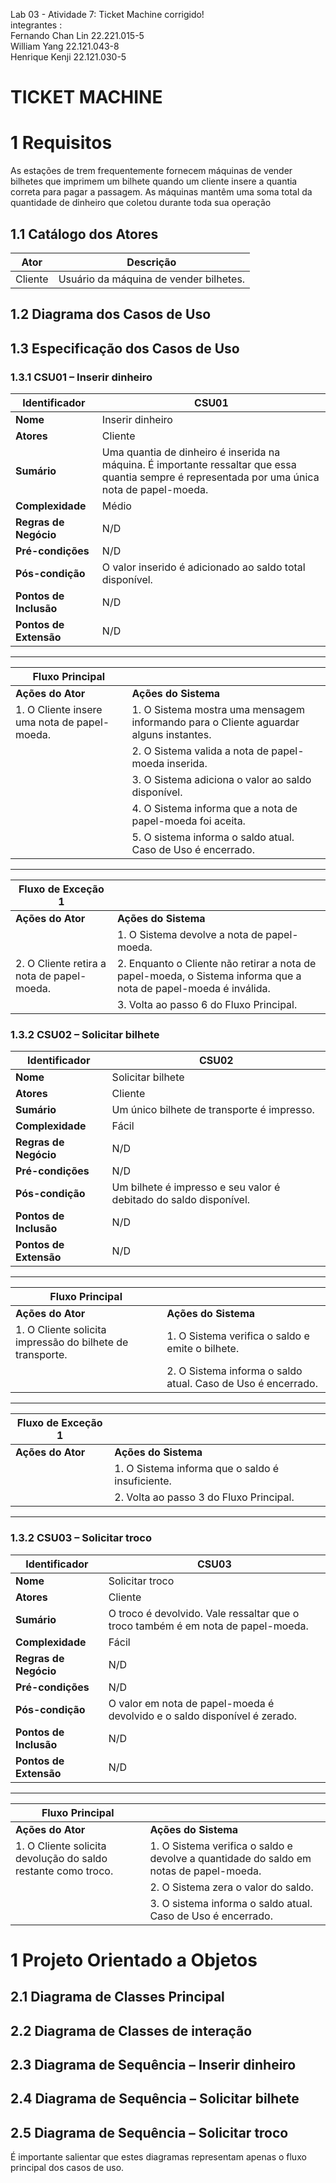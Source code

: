 Lab 03 - Atividade 7: Ticket Machine corrigido! <br>
integrantes : <br>
Fernando Chan Lin 22.221.015-5 <br>
William Yang 22.121.043-8 <br>
Henrique Kenji 22.121.030-5 <br>

# TICKET MACHINE

# 1  Requisitos

As estações de trem frequentemente fornecem máquinas de vender bilhetes que imprimem um bilhete quando um cliente insere a quantia correta para pagar a passagem. As máquinas mantêm uma soma total da quantidade de dinheiro que coletou durante toda sua operação

## 1.1 Catálogo dos Atores


|Ator|Descrição|            
|----------------|-------------------------------|
|Cliente|Usuário da máquina de vender bilhetes.
            
## 1.2 Diagrama dos Casos de Uso

## 1.3 Especificação dos Casos de Uso

### 1.3.1 CSU01 – Inserir dinheiro

| **Identificador**     | CSU01                              |
|-----------------------|------------------------------------|
| **Nome**              | Inserir dinheiro                   |
| **Atores**            | Cliente                            |
| **Sumário**           | Uma quantia de dinheiro é inserida na máquina. É importante ressaltar que essa quantia sempre é representada por uma única nota de papel-moeda. |
| **Complexidade**      | Médio                              |
| **Regras de Negócio** | N/D                                |
| **Pré-condições**     | N/D                                |
| **Pós-condição**      | O valor inserido é adicionado ao saldo total disponível. |
| **Pontos de Inclusão**| N/D                                |
| **Pontos de Extensão**| N/D                                |
----
| **Fluxo Principal**    |                                  |
|------------------------|----------------------------------|
| **Ações do Ator**      | **Ações do Sistema**            |
| 1. O Cliente insere uma nota de papel-moeda. | 1. O Sistema mostra uma mensagem informando para o Cliente aguardar alguns instantes. |
|                | 2. O Sistema valida a nota de papel-moeda inserida. |
|                   | 3. O Sistema adiciona o valor ao saldo disponível. |
|                   | 4. O Sistema informa que a nota de papel-moeda foi aceita. |
|                 | 5. O sistema informa o saldo atual. Caso de Uso é encerrado. |

---
| **Fluxo de Exceção 1**                        |                                  |
|------------------------------------------------|----------------------------------|
| **Ações do Ator**                              | **Ações do Sistema**            |
|                                       | 1. O Sistema devolve a nota de papel-moeda. |
| 2. O Cliente retira a nota de papel-moeda.   | 2. Enquanto o Cliente não retirar a nota de papel-moeda, o Sistema informa que a nota de papel-moeda é inválida. |
|                                         | 3. Volta ao passo 6 do Fluxo Principal. |


### 1.3.2 CSU02 – Solicitar bilhete

| **Identificador**     | CSU02                             |
|-----------------------|-----------------------------------|
| **Nome**              | Solicitar bilhete                 |
| **Atores**            | Cliente                           |
| **Sumário**           | Um único bilhete de transporte é impresso. |
| **Complexidade**      | Fácil                             |
| **Regras de Negócio** | N/D                               |
| **Pré-condições**     | N/D                               |
| **Pós-condição**      | Um bilhete é impresso e seu valor é debitado do saldo disponível. |
| **Pontos de Inclusão**| N/D                               |
| **Pontos de Extensão**| N/D                               |

---
| **Fluxo Principal**    |                                  |
|------------------------|----------------------------------|
| **Ações do Ator**      | **Ações do Sistema**            |
| 1. O Cliente solicita impressão do bilhete de transporte. | 1. O Sistema verifica o saldo e emite o bilhete. |
|                  | 2. O Sistema informa o saldo atual. Caso de Uso é encerrado. |
---
| **Fluxo de Exceção 1**                          |                                  |
|--------------------------------------------------|----------------------------------|
| **Ações do Ator**                                | **Ações do Sistema**            |
|                                            | 1. O Sistema informa que o saldo é insuficiente. |
|                                        | 2. Volta ao passo 3 do Fluxo Principal. |
---
### 1.3.2 CSU03 – Solicitar troco
| **Identificador**     | CSU03                             |
|-----------------------|-----------------------------------|
| **Nome**              | Solicitar troco                   |
| **Atores**            | Cliente                           |
| **Sumário**           | O troco é devolvido. Vale ressaltar que o troco também é em nota de papel-moeda. |
| **Complexidade**      | Fácil                             |
| **Regras de Negócio** | N/D                               |
| **Pré-condições**     | N/D                               |
| **Pós-condição**      | O valor em nota de papel-moeda é devolvido e o saldo disponível é zerado. |
| **Pontos de Inclusão**| N/D                               |
| **Pontos de Extensão**| N/D                               |
---
| **Fluxo Principal**    |                                  |
|------------------------|----------------------------------|
| **Ações do Ator**      | **Ações do Sistema**            |
| 1. O Cliente solicita devolução do saldo restante como troco. | 1. O Sistema verifica o saldo e devolve a quantidade do saldo em notas de papel-moeda. |
|                  | 2. O Sistema zera o valor do saldo. |
|                   | 3. O sistema informa o saldo atual. Caso de Uso é encerrado. |

# 1  Projeto Orientado a Objetos

## 2.1 Diagrama de Classes Principal
## 2.2 Diagrama de Classes de interação
## 2.3 Diagrama de Sequência – Inserir dinheiro
## 2.4 Diagrama de Sequência – Solicitar bilhete
## 2.5 Diagrama de Sequência – Solicitar troco
É importante salientar que estes diagramas representam apenas o fluxo principal dos casos
de uso.
